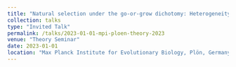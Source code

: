 ```yaml
---
title: "Natural selection under the go-or-grow dichotomy: Heterogeneity and implications for cancer treatment"
collection: talks
type: "Invited Talk"
permalink: /talks/2023-01-01-mpi-ploen-theory-2023
venue: "Theory Seminar"
date: 2023-01-01
location: "Max Planck Institute for Evolutionary Biology, Plön, Germany"
---
```

